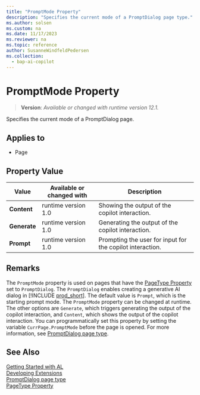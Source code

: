 ```yaml
---
title: "PromptMode Property"
description: "Specifies the current mode of a PromptDialog page type."
ms.author: solsen
ms.custom: na
ms.date: 11/17/2023
ms.reviewer: na
ms.topic: reference
author: SusanneWindfeldPedersen
ms.collection:
  - bap-ai-copilot
---
```

[//]: # (START>DO_NOT_EDIT)
[//]: # (IMPORTANT:Do not edit any of the content between here and the END>DO_NOT_EDIT.)
[//]: # (Any modifications should be made in the .xml files in the ModernDev repo.)
# PromptMode Property
> **Version**: _Available or changed with runtime version 12.1._

Specifies the current mode of a PromptDialog page.

## Applies to
-   Page

## Property Value

|Value|Available or changed with|Description|
|-----------|-----------|---------------------------------------|
|**Content**|runtime version 1.0|Showing the output of the copilot interaction.|
|**Generate**|runtime version 1.0|Generating the output of the copilot interaction.|
|**Prompt**|runtime version 1.0|Prompting the user for input for the copilot interaction.|

[//]: # (IMPORTANT: END>DO_NOT_EDIT)

## Remarks

The `PromptMode` property is used on pages that have the [PageType Property](devenv-pagetype-property.md) set to `PromptDialog`. The `PromptDialog` enables creating a generative AI dialog in [!INCLUDE [prod_short](../includes/prod_short.md)]. The default value is `Prompt`, which is the starting prompt mode. The `PromptMode` property can be changed at runtime. The other options are `Generate`, which triggers generating the output of the copilot interaction, and `Content`, which shows the output of the copilot interaction. You can programmatically set this property by setting the variable `CurrPage.PromptMode` before the page is opened. For more information, see [PromptDialog page type](../devenv-page-type-promptdialog.md).

## See Also

[Getting Started with AL](../devenv-get-started.md)  
[Developing Extensions](../devenv-dev-overview.md)  
[PromptDialog page type](../devenv-page-type-promptdialog.md)  
[PageType Property](devenv-pagetype-property.md)